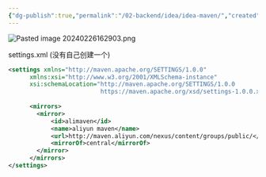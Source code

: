```yaml
---
{"dg-publish":true,"permalink":"/02-backend/idea/idea-maven/","created":"2024-05-27T15:40:14.987+08:00","updated":"2024-05-27T15:04:09.000+08:00"}
---
```


![Pasted image 20240226162903.png](/img/user/attachments/Pasted%20image%2020240226162903.png)

settings.xml (没有自己创建一个)
```xml
<settings xmlns="http://maven.apache.org/SETTINGS/1.0.0"
      xmlns:xsi="http://www.w3.org/2001/XMLSchema-instance"
      xsi:schemaLocation="http://maven.apache.org/SETTINGS/1.0.0
                          https://maven.apache.org/xsd/settings-1.0.0.xsd">
      
      <mirrors>
    	<mirror>  
      		<id>alimaven</id>  
      		<name>aliyun maven</name>  
      		<url>http://maven.aliyun.com/nexus/content/groups/public/</url>  
      		<mirrorOf>central</mirrorOf>          
    	</mirror>  
      </mirrors>
</settings>
```